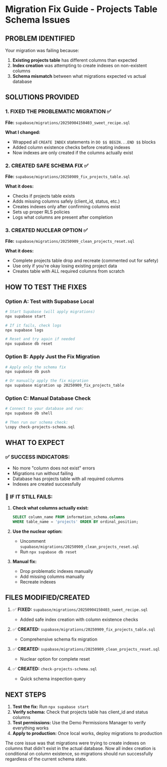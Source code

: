 # Migration Fix Guide - Projects Table Schema Issues

## PROBLEM IDENTIFIED
Your migration was failing because:
1. **Existing projects table** has different columns than expected
2. **Index creation** was attempting to create indexes on non-existent columns
3. **Schema mismatch** between what migrations expected vs actual database

## SOLUTIONS PROVIDED

### 1. **FIXED THE PROBLEMATIC MIGRATION** ✅
**File:** `supabase/migrations/20250904150403_sweet_recipe.sql`

**What I changed:**
- Wrapped all `CREATE INDEX` statements in `DO $$ BEGIN...END $$` blocks
- Added column existence checks before creating indexes
- Now indexes are only created if the columns actually exist

### 2. **CREATED SAFE SCHEMA FIX** ✅  
**File:** `supabase/migrations/20250909_fix_projects_table.sql`

**What it does:**
- Checks if projects table exists
- Adds missing columns safely (client_id, status, etc.)
- Creates indexes only after confirming columns exist
- Sets up proper RLS policies
- Logs what columns are present after completion

### 3. **CREATED NUCLEAR OPTION** ✅
**File:** `supabase/migrations/20250909_clean_projects_reset.sql`

**What it does:**
- Complete projects table drop and recreate (commented out for safety)
- Use only if you're okay losing existing project data
- Creates table with ALL required columns from scratch

## HOW TO TEST THE FIXES

### Option A: Test with Supabase Local
```bash
# Start Supabase (will apply migrations)
npx supabase start

# If it fails, check logs
npx supabase logs

# Reset and try again if needed
npx supabase db reset
```

### Option B: Apply Just the Fix Migration
```bash
# Apply only the schema fix
npx supabase db push

# Or manually apply the fix migration
npx supabase migration up 20250909_fix_projects_table
```

### Option C: Manual Database Check
```bash
# Connect to your database and run:
npx supabase db shell

# Then run our schema check:
\copy check-projects-schema.sql
```

## WHAT TO EXPECT

### ✅ **SUCCESS INDICATORS:**
- No more "column does not exist" errors
- Migrations run without failing
- Database has projects table with all required columns
- Indexes are created successfully

### 🔧 **IF IT STILL FAILS:**
1. **Check what columns actually exist:**
   ```sql
   SELECT column_name FROM information_schema.columns 
   WHERE table_name = 'projects' ORDER BY ordinal_position;
   ```

2. **Use the nuclear option:**
   - Uncomment `supabase/migrations/20250909_clean_projects_reset.sql`
   - Run `npx supabase db reset`

3. **Manual fix:**
   - Drop problematic indexes manually
   - Add missing columns manually
   - Recreate indexes

## FILES MODIFIED/CREATED

1. ✅ **FIXED:** `supabase/migrations/20250904150403_sweet_recipe.sql`
   - Added safe index creation with column existence checks

2. ✅ **CREATED:** `supabase/migrations/20250909_fix_projects_table.sql`
   - Comprehensive schema fix migration

3. ✅ **CREATED:** `supabase/migrations/20250909_clean_projects_reset.sql`
   - Nuclear option for complete reset

4. ✅ **CREATED:** `check-projects-schema.sql`
   - Quick schema inspection query

## NEXT STEPS

1. **Test the fix:** Run `npx supabase start` 
2. **Verify schema:** Check that projects table has client_id and status columns
3. **Test permissions:** Use the Demo Permissions Manager to verify everything works
4. **Apply to production:** Once local works, deploy migrations to production

The core issue was that migrations were trying to create indexes on columns that didn't exist in the actual database. Now all index creation is conditional on column existence, so migrations should run successfully regardless of the current schema state.